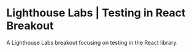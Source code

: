 # Lighthouse Labs | Testing in React Breakout

A Lighthouse Labs breakout focusing on testing in the React library.
